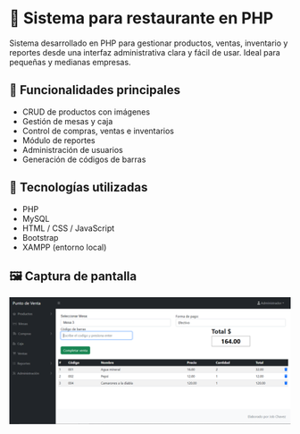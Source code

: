 # 🛒 Sistema para restaurante en PHP

Sistema desarrollado en PHP para gestionar productos, ventas, inventario y reportes desde una interfaz administrativa clara y fácil de usar. Ideal para pequeñas y medianas empresas.

## 🚀 Funcionalidades principales

- CRUD de productos con imágenes
- Gestión de mesas y caja
- Control de compras, ventas e inventarios
- Módulo de reportes
- Administración de usuarios
- Generación de códigos de barras

## 🧰 Tecnologías utilizadas

- PHP
- MySQL
- HTML / CSS / JavaScript
- Bootstrap
- XAMPP (entorno local)

## 🖼️ Captura de pantalla

![Vista de productos](https://github.com/CrabTeuton/Restaurant_Software/blob/main/screenshots/Caja_Venta.png)
